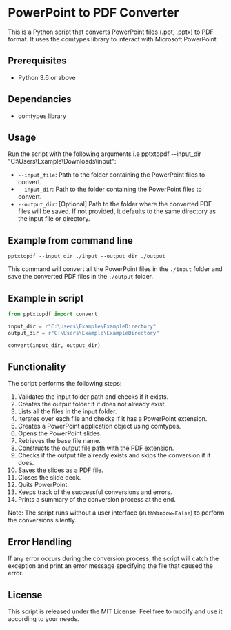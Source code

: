 # PowerPoint to PDF Converter

This is a Python script that converts PowerPoint files (.ppt, .pptx) to PDF format. It uses the comtypes library to interact with Microsoft PowerPoint.

## Prerequisites

- Python 3.6 or above


## Dependancies 

- comtypes library 

## Usage

Run the script with the following arguments i.e pptxtopdf --input_dir "C:\Users\Example\Downloads\input":

- `--input_file`: Path to the folder containing the PowerPoint files to convert.
- `--input_dir`: Path to the folder containing the PowerPoint files to convert.
- `--output_dir`: [Optional] Path to the folder where the converted PDF files will be saved. If not provided, it defaults to the same directory as the input file or directory.

## Example from command line

```shell
pptxtopdf --input_dir ./input --output_dir ./output
```

This command will convert all the PowerPoint files in the `./input` folder and save the converted PDF files in the `./output` folder.

## Example in script

```python
from pptxtopdf import convert

input_dir = r"C:\Users\Example\ExampleDirectory"
output_dir = r"C:\Users\Example\ExampleDirectory"

convert(input_dir, output_dir)
```


## Functionality

The script performs the following steps:

1. Validates the input folder path and checks if it exists.
2. Creates the output folder if it does not already exist.
3. Lists all the files in the input folder.
4. Iterates over each file and checks if it has a PowerPoint extension.
5. Creates a PowerPoint application object using comtypes.
6. Opens the PowerPoint slides.
7. Retrieves the base file name.
8. Constructs the output file path with the PDF extension.
9. Checks if the output file already exists and skips the conversion if it does.
10. Saves the slides as a PDF file.
11. Closes the slide deck.
12. Quits PowerPoint.
13. Keeps track of the successful conversions and errors.
14. Prints a summary of the conversion process at the end.

Note: The script runs without a user interface (`WithWindow=False`) to perform the conversions silently.

## Error Handling

If any error occurs during the conversion process, the script will catch the exception and print an error message specifying the file that caused the error.

## License

This script is released under the MIT License. Feel free to modify and use it according to your needs.
